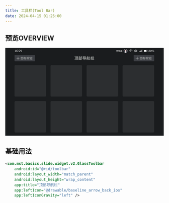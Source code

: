 ```yaml
---
title: 工具栏(Tool Bar)          
date: 2024-04-15 01:25:00
---
```


## 预览OVERVIEW

![image-20240415024754964](./ui_tool_bar.assets/image-20240415024754964.png)

## 基础用法

```xml
<com.mst.basics.slide.widget.v2.GlassToolbar
    android:id="@+id/toolbar"
    android:layout_width="match_parent"
    android:layout_height="wrap_content"
    app:title="顶部导航栏"
    app:leftIcon="@drawable/baseline_arrow_back_ios"
    app:leftIconGravity="left" />
```

